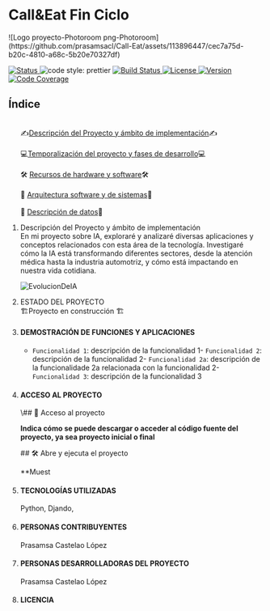 <h1>Call&amp;Eat Fin Ciclo </h1>

</h1>![Logo proyecto-Photoroom png-Photoroom](https://github.com/prasamsacl/Call-Eat/assets/113896447/cec7a75d-b20c-4810-a68c-5b20e70327df)
  <p align="left">

 <section id="insignias">
        <div class="badge-container">
            <a href="https://github.com/prettier/prettier">
                      <a href="#">
                <img src="https://img.shields.io/badge/STATUS-EN%20DESAROLLO-green" alt="Status">
            </a>
                <img src="https://img.shields.io/badge/code_style-prettier-ff69b4.svg?style=flat-square" alt="code style: prettier">
            </a>
            <a href="https://github.com/tu-usuario/tu-repo/actions">
                <img src="https://img.shields.io/badge/build-passing-brightgreen" alt="Build Status">
            </a>
            <a href="https://github.com/tu-usuario/tu-repo/blob/main/LICENSE">
                <img src="https://img.shields.io/badge/license-MIT-green" alt="License">
            </a>
            <a href="https://github.com/tu-usuario/tu-repo">
                <img src="https://img.shields.io/badge/version-1.0.0-blue" alt="Version">
            </a>
            <a href="https://github.com/tu-usuario/tu-repo">
                <img src="https://img.shields.io/badge/coverage-80%25-yellow" alt="Code Coverage">
            </a>
        </div>
    </section>

<nav>
        <h2>Índice</h2>
        <ol>
            <br>
          ✍️<a href="#descripcion">Descripción del Proyecto y ámbito de implementación</a>✍️
        </br>
            <br>  💻<a href="#estado">Temporalización del proyecto y fases de desarrollo</a>💻</br>
           <br>🛠️ <a href="#demostracion">Recursos de hardware y software</a>🛠️</br>
           <br>📁 <a href="#acceso">Arquitectura software y de sistemas</a>📁 </br>
             <br> 🔨 <a href="#tecnologias">Descripción de datos</a>🔨</br
        </ol>
    </nav>
  <ol>  
 <li>Descripción del Proyecto y ámbito de implementación </li>
 En mi proyecto sobre IA, exploraré y analizaré diversas aplicaciones y conceptos relacionados con esta área de la tecnología. Investigaré cómo la IA está transformando diferentes sectores, desde la atención médica hasta la industria automotriz, y cómo está impactando en nuestra vida cotidiana.
    
![EvolucionDeIA](https://github.com/prasamsacl/DWES/assets/113896447/f9b9d491-14eb-4a2f-91c3-ca3f04de7e83)

<li>ESTADO DEL PROYECTO</li>
🏗️Proyecto en construcción 🏗️

<li><h4>DEMOSTRACIÓN DE FUNCIONES Y APLICACIONES</h4></li>

- `Funcionalidad 1`: descripción de la funcionalidad 1- `Funcionalidad 2`: descripción de la funcionalidad 2- `Funcionalidad 2a`: descripción de la funcionalidade 2a relacionada con la funcionalidad 2- `Funcionalidad 3`: descripción de la funcionalidad 3
  
<li><h4>ACCESO AL PROYECTO</h4></li>
\## 📁 Acceso al proyecto

**Indica cómo se puede descargar o acceder al código fuente del proyecto, ya sea proyecto inicial o final**

\## 🛠️ Abre y ejecuta el proyecto

**Muest
<li><h4>TECNOLOGÍAS UTILIZADAS</h4></li>
  Python, Djando, 
<li><h4>PERSONAS CONTRIBUYENTES</h4></li>
Prasamsa Castelao López


<li><h4>PERSONAS DESARROLLADORAS DEL PROYECTO</h4></li>
Prasamsa Castelao López

<li><h4>LICENCIA</h4></li>
</ol>


